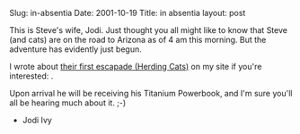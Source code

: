 Slug: in-absentia
Date: 2001-10-19
Title: in absentia
layout: post

This is Steve&#39;s wife, Jodi.  Just thought you all might like to know that Steve (and cats) are on the road to Arizona as of 4 am this morning.  But the adventure has evidently just begun.

I wrote about <a href="http://speakshermind.redmonk.net">their first escapade (Herding Cats)</a>  on my site if you&#39;re interested: .

Upon arrival he will be receiving his Titanium Powerbook, and I&#39;m sure you&#39;ll all be hearing much about it. ;-)

- Jodi Ivy
